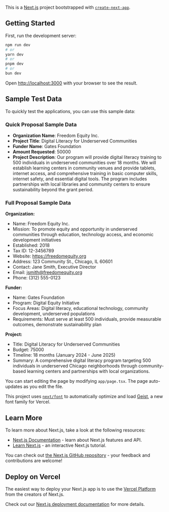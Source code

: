 This is a [Next.js](https://nextjs.org) project bootstrapped with [`create-next-app`](https://nextjs.org/docs/app/api-reference/cli/create-next-app).

## Getting Started

First, run the development server:

```bash
npm run dev
# or
yarn dev
# or
pnpm dev
# or
bun dev
```

Open [http://localhost:3000](http://localhost:3000) with your browser to see the result.

## Sample Test Data

To quickly test the applications, you can use this sample data:

### Quick Proposal Sample Data
- **Organization Name**: Freedom Equity Inc.
- **Project Title**: Digital Literacy for Underserved Communities  
- **Funder Name**: Gates Foundation
- **Amount Requested**: 50000
- **Project Description**: Our program will provide digital literacy training to 500 individuals in underserved communities over 18 months. We will establish learning centers in community venues and provide tablets, internet access, and comprehensive training in basic computer skills, internet safety, and essential digital tools. The program includes partnerships with local libraries and community centers to ensure sustainability beyond the grant period.

### Full Proposal Sample Data
**Organization:**
- Name: Freedom Equity Inc.
- Mission: To promote equity and opportunity in underserved communities through education, technology access, and economic development initiatives
- Established: 2018
- Tax ID: 12-3456789
- Website: https://freedomequity.org
- Address: 123 Community St., Chicago, IL 60601
- Contact: Jane Smith, Executive Director
- Email: jsmith@freedomequity.org
- Phone: (312) 555-0123

**Funder:**
- Name: Gates Foundation
- Program: Digital Equity Initiative
- Focus Areas: Digital literacy, educational technology, community development, underserved populations
- Requirements: Must serve at least 500 individuals, provide measurable outcomes, demonstrate sustainability plan

**Project:**
- Title: Digital Literacy for Underserved Communities
- Budget: 75000
- Timeline: 18 months (January 2024 - June 2025)
- Summary: A comprehensive digital literacy program targeting 500 individuals in underserved Chicago neighborhoods through community-based learning centers and partnerships with local organizations.

You can start editing the page by modifying `app/page.tsx`. The page auto-updates as you edit the file.

This project uses [`next/font`](https://nextjs.org/docs/app/building-your-application/optimizing/fonts) to automatically optimize and load [Geist](https://vercel.com/font), a new font family for Vercel.

## Learn More

To learn more about Next.js, take a look at the following resources:

- [Next.js Documentation](https://nextjs.org/docs) - learn about Next.js features and API.
- [Learn Next.js](https://nextjs.org/learn) - an interactive Next.js tutorial.

You can check out [the Next.js GitHub repository](https://github.com/vercel/next.js) - your feedback and contributions are welcome!

## Deploy on Vercel

The easiest way to deploy your Next.js app is to use the [Vercel Platform](https://vercel.com/new?utm_medium=default-template&filter=next.js&utm_source=create-next-app&utm_campaign=create-next-app-readme) from the creators of Next.js.

Check out our [Next.js deployment documentation](https://nextjs.org/docs/app/building-your-application/deploying) for more details.
